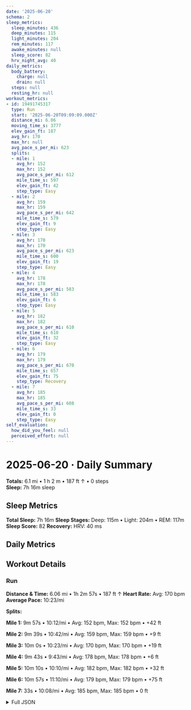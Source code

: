 ```yaml
---
date: '2025-06-20'
schema: 2
sleep_metrics:
  sleep_minutes: 436
  deep_minutes: 115
  light_minutes: 204
  rem_minutes: 117
  awake_minutes: null
  sleep_score: 82
  hrv_night_avg: 40
daily_metrics:
  body_battery:
    charge: null
    drain: null
  steps: null
  resting_hr: null
workout_metrics:
- id: 19491745317
  type: Run
  start: '2025-06-20T09:09:09.000Z'
  distance_mi: 6.06
  moving_time_s: 3777
  elev_gain_ft: 187
  avg_hr: 170
  max_hr: null
  avg_pace_s_per_mi: 623
  splits:
  - mile: 1
    avg_hr: 152
    max_hr: 152
    avg_pace_s_per_mi: 612
    mile_time_s: 597
    elev_gain_ft: 42
    step_type: Easy
  - mile: 2
    avg_hr: 159
    max_hr: 159
    avg_pace_s_per_mi: 642
    mile_time_s: 579
    elev_gain_ft: 9
    step_type: Easy
  - mile: 3
    avg_hr: 170
    max_hr: 170
    avg_pace_s_per_mi: 623
    mile_time_s: 600
    elev_gain_ft: 19
    step_type: Easy
  - mile: 4
    avg_hr: 178
    max_hr: 178
    avg_pace_s_per_mi: 583
    mile_time_s: 583
    elev_gain_ft: 6
    step_type: Easy
  - mile: 5
    avg_hr: 182
    max_hr: 182
    avg_pace_s_per_mi: 610
    mile_time_s: 610
    elev_gain_ft: 32
    step_type: Easy
  - mile: 6
    avg_hr: 179
    max_hr: 179
    avg_pace_s_per_mi: 670
    mile_time_s: 657
    elev_gain_ft: 75
    step_type: Recovery
  - mile: 7
    avg_hr: 185
    max_hr: 185
    avg_pace_s_per_mi: 608
    mile_time_s: 33
    elev_gain_ft: 0
    step_type: Easy
self_evaluation:
  how_did_you_feel: null
  perceived_effort: null
---
```

# 2025-06-20 · Daily Summary
**Totals:** 6.1 mi • 1 h 2 m • 187 ft ↑ • 0 steps  
**Sleep:** 7h 16m sleep

## Sleep Metrics
**Total Sleep:** 7h 16m
**Sleep Stages:** Deep: 115m • Light: 204m • REM: 117m
**Sleep Score:** 82
**Recovery:** HRV: 40 ms

## Daily Metrics

## Workout Details
### Run
**Distance & Time:** 6.06 mi • 1h 2m 57s • 187 ft ↑
**Heart Rate:** Avg: 170 bpm
**Average Pace:** 10:23/mi

**Splits:**

**Mile 1:** 9m 57s • 10:12/mi • Avg: 152 bpm, Max: 152 bpm • +42 ft

**Mile 2:** 9m 39s • 10:42/mi • Avg: 159 bpm, Max: 159 bpm • +9 ft

**Mile 3:** 10m 0s • 10:23/mi • Avg: 170 bpm, Max: 170 bpm • +19 ft

**Mile 4:** 9m 43s • 9:43/mi • Avg: 178 bpm, Max: 178 bpm • +6 ft

**Mile 5:** 10m 10s • 10:10/mi • Avg: 182 bpm, Max: 182 bpm • +32 ft

**Mile 6:** 10m 57s • 11:10/mi • Avg: 179 bpm, Max: 179 bpm • +75 ft

**Mile 7:** 33s • 10:08/mi • Avg: 185 bpm, Max: 185 bpm • 0 ft



<details>
<summary>Full JSON</summary>

```json
{
  "date": "2025-06-20",
  "schema": 2,
  "sleep_metrics": {
    "sleep_minutes": 436,
    "deep_minutes": 115,
    "light_minutes": 204,
    "rem_minutes": 117,
    "awake_minutes": null,
    "sleep_score": 82,
    "hrv_night_avg": 40
  },
  "daily_metrics": {
    "body_battery": {
      "charge": null,
      "drain": null
    },
    "steps": null,
    "resting_hr": null
  },
  "workout_metrics": [
    {
      "id": 19491745317,
      "type": "Run",
      "start": "2025-06-20T09:09:09.000Z",
      "distance_mi": 6.06,
      "moving_time_s": 3777,
      "elev_gain_ft": 187,
      "avg_hr": 170,
      "max_hr": null,
      "avg_pace_s_per_mi": 623,
      "splits": [
        {
          "mile": 1,
          "avg_hr": 152,
          "max_hr": 152,
          "avg_pace_s_per_mi": 612,
          "mile_time_s": 597,
          "elev_gain_ft": 42,
          "step_type": "Easy"
        },
        {
          "mile": 2,
          "avg_hr": 159,
          "max_hr": 159,
          "avg_pace_s_per_mi": 642,
          "mile_time_s": 579,
          "elev_gain_ft": 9,
          "step_type": "Easy"
        },
        {
          "mile": 3,
          "avg_hr": 170,
          "max_hr": 170,
          "avg_pace_s_per_mi": 623,
          "mile_time_s": 600,
          "elev_gain_ft": 19,
          "step_type": "Easy"
        },
        {
          "mile": 4,
          "avg_hr": 178,
          "max_hr": 178,
          "avg_pace_s_per_mi": 583,
          "mile_time_s": 583,
          "elev_gain_ft": 6,
          "step_type": "Easy"
        },
        {
          "mile": 5,
          "avg_hr": 182,
          "max_hr": 182,
          "avg_pace_s_per_mi": 610,
          "mile_time_s": 610,
          "elev_gain_ft": 32,
          "step_type": "Easy"
        },
        {
          "mile": 6,
          "avg_hr": 179,
          "max_hr": 179,
          "avg_pace_s_per_mi": 670,
          "mile_time_s": 657,
          "elev_gain_ft": 75,
          "step_type": "Recovery"
        },
        {
          "mile": 7,
          "avg_hr": 185,
          "max_hr": 185,
          "avg_pace_s_per_mi": 608,
          "mile_time_s": 33,
          "elev_gain_ft": 0,
          "step_type": "Easy"
        }
      ]
    }
  ],
  "self_evaluation": {
    "how_did_you_feel": null,
    "perceived_effort": null
  }
}
```
</details>
